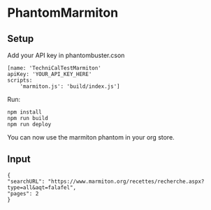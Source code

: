 # PhantomMarmiton
## Setup
Add your API key in phantombuster.cson

    [name: 'TechniCalTestMarmiton'
    apiKey: 'YOUR_API_KEY_HERE'
    scripts:
        'marmiton.js': 'build/index.js']
Run:

    npm install
    npm run build
    npm run deploy
   You can now use the marmiton phantom in your org store.

## Input

    {
    "searchURL": "https://www.marmiton.org/recettes/recherche.aspx?type=all&aqt=falafel",
    "pages": 2
    }

